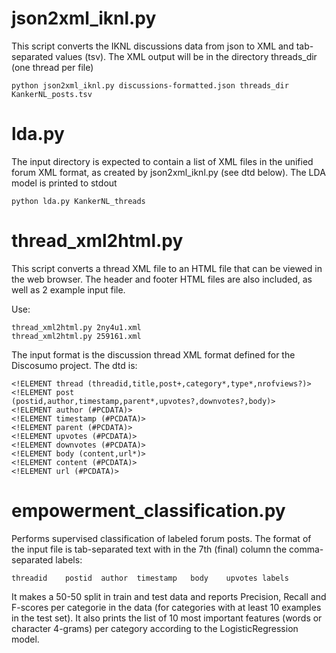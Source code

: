# json2xml_iknl.py

This script converts the IKNL discussions data from json to XML and tab-separated values (tsv).
The XML output will be in the directory threads_dir (one thread per file)

```
python json2xml_iknl.py discussions-formatted.json threads_dir KankerNL_posts.tsv
```
# lda.py

The input directory is expected to contain a list of XML files in the unified forum XML format, as created by json2xml_iknl.py (see dtd below).
The LDA model is printed to stdout

```
python lda.py KankerNL_threads
```

# thread_xml2html.py

This script converts a thread XML file to an HTML file that can be viewed in the web browser.
The header and footer HTML files are also included, as well as 2 example input file.

Use:
```
thread_xml2html.py 2ny4u1.xml
thread_xml2html.py 259161.xml
```

The input format is the discussion thread XML format defined for the Discosumo project. The dtd is:

```
<!ELEMENT thread (threadid,title,post+,category*,type*,nrofviews?)>
<!ELEMENT post (postid,author,timestamp,parent*,upvotes?,downvotes?,body)>
<!ELEMENT author (#PCDATA)>
<!ELEMENT timestamp (#PCDATA)>
<!ELEMENT parent (#PCDATA)>
<!ELEMENT upvotes (#PCDATA)>
<!ELEMENT downvotes (#PCDATA)>
<!ELEMENT body (content,url*)>
<!ELEMENT content (#PCDATA)>
<!ELEMENT url (#PCDATA)>
```

# empowerment_classification.py

Performs supervised classification of labeled forum posts. The format of the input file is tab-separated text with in the 7th (final) column the comma-separated labels:
```
threadid	postid	author	timestamp	body	upvotes	labels
```

It makes a 50-50 split in train and test data and reports Precision, Recall and F-scores per categorie in the data (for categories with at least 10 examples in the test set).
It also prints the list of 10 most important features (words or character 4-grams) per category according to the LogisticRegression model.